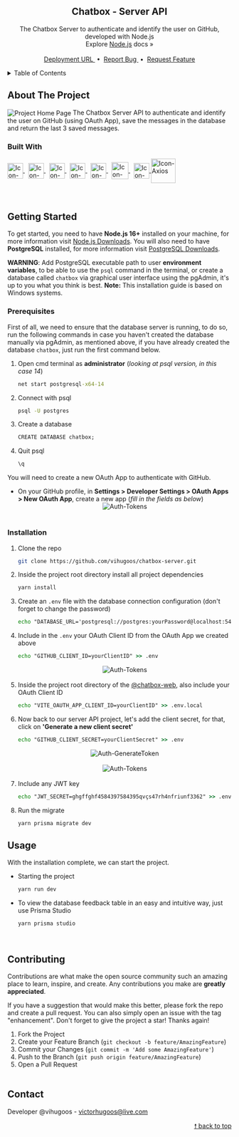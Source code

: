<div id="top"> </div>

<!---- PROJECT LOGO ----> 
<div align="center">

  <h2 align="center"> 
    Chatbox - Server API
  </h2>
  
  <p align="center">
    The Chatbox Server to authenticate and identify the user on GitHub, developed with Node.js <br/>
    Explore <a href="https://nodejs.org/en/docs/">Node.js</a> docs &#187; <br/> <br/>
    <a href="https://chatbox-server-production.up.railway.app/"> Deployment URL </a> &nbsp;•&nbsp;
    <a href="https://github.com/vihugoos/chatbox-server/issues"> Report Bug </a> &nbsp;•&nbsp;
    <a href="https://github.com/vihugoos/chatbox-server/issues"> Request Feature </a>
  </p>
</div>


<!---- TABLE OF CONTENTS ----> 
<details>
  <summary> Table of Contents </summary>
  <ol>
    <li>
      <a href="#about-the-project"> About The Project </a>
      <ul>
        <li><a href="#built-with"> Built With </a></li>
      </ul>
    </li>
    <li>
      <a href="#getting-started"> Getting Started </a>
      <ul>
        <li><a href="#prerequisites"> Prerequisites </a></li>
        <li><a href="#installation"> Installation </a></li>
      </ul>
    </li>
    <li><a href="#usage"> Usage </a></li>
    <li><a href="#contributing"> Contributing </a></li>
    <li><a href="#contact"> Contact </a></li>
  </ol>
</details>


<!---- THE PROJECT ---->
## About The Project

<img src="https://user-images.githubusercontent.com/44311634/178651138-54b1b11c-0776-48d0-8ec8-436671eeab48.png" align="center" align="center" alt="Project Home Page">
The Chatbox Server API to authenticate and identify the user on GitHub (using OAuth App), save the messages in the database and return the last 3 saved messages. 


### Built With 

<div style="display: inline_block">
    <!-- Icon Node.js --> 
    <a href="https://nodejs.org/en/"> 
      <img align="center" alt="Icon-Node.js" height="35" src="https://cdn.jsdelivr.net/gh/devicons/devicon/icons/nodejs/nodejs-original.svg"> 
    </a> &nbsp;
    <!-- Icon Yarn --> 
    <a href="https://yarnpkg.com/"> 
      <img align="center" alt="Icon-Yarn" height="35" src="https://cdn.jsdelivr.net/gh/devicons/devicon/icons/yarn/yarn-original.svg"> 
    </a> &nbsp;
    <!-- Icon TypeScript --> 
    <a href="https://www.typescriptlang.org/"> 
      <img align="center" alt="Icon-TypeScript" height="35" src="https://cdn.jsdelivr.net/gh/devicons/devicon/icons/typescript/typescript-original.svg"> 
    </a> &nbsp;
    <!-- Icon Prisma -->
    <a href="https://www.prisma.io/"> 
      <img align="center" alt="Icon-Prisma" height="35" src="https://user-images.githubusercontent.com/44311634/178335052-08bb4b29-c4da-4100-ae71-8b65cf6cd581.png"> 
    </a> &nbsp;
    <!-- Icon Socket.IO --> 
    <a href="https://socket.io/"> 
      <img align="center" alt="Icon-Socket.IO" height="35" src="https://user-images.githubusercontent.com/44311634/185236383-1c8c6abb-bb45-4505-a382-81f1d6eb3a1d.png"> 
    </a> &nbsp;
    <!-- Icon PostgreSQL --> 
    <a href="https://www.postgresql.org/"> 
      <img align="center" alt="Icon-PostgreSQL" height="38" src="https://cdn.jsdelivr.net/gh/devicons/devicon/icons/postgresql/postgresql-plain.svg"> 
    </a> &nbsp;
    <!-- Icon Express --> 
    <a href="https://expressjs.com/"> 
      <img align="center" alt="Icon-Express" height="35" src="https://user-images.githubusercontent.com/44311634/178337147-61b1e696-b4ef-4f78-8151-c3fb2597050a.png"> 
    </a> 
    <!-- Icon Axios -->
    <a href="https://axios-http.com/"> 
      <img align="center" alt="Icon-Axios" height="55" src="https://user-images.githubusercontent.com/44311634/178089407-0176462e-7e60-4f4f-9ad8-5429a22b2c5c.png"> 
    </a>
</div>

<br/>
<br/>


<!---- GETTING STARTED ----> 
## Getting Started

To get started, you need to have <strong>Node.js 16+</strong> installed on your machine, for more information visit <a href="https://nodejs.org/en/download/"> Node.js Downloads</a>. You will also need to have <strong>PostgreSQL</strong> installed, for more information visit <a href="https://www.enterprisedb.com/downloads/postgres-postgresql-downloads"> PostgreSQL Downloads</a>. 

<strong>WARNING</strong>: Add PostgreSQL executable path to user <strong>environment variables</strong>, to be able to use the `psql` command in the terminal, or create a database called `chatbox` via graphical user interface using the pgAdmin, it's up to you what you think is best. <strong>Note:</strong> This installation guide is based on Windows systems. 


### Prerequisites 

First of all, we need to ensure that the database server is running, to do so, run the following commands in case you haven't created the database manually via pgAdmin, as mentioned above, if you have already created the database `chatbox`, just run the first command below. 

1. Open cmd terminal as <strong>administrator</strong> (<i>looking at psql version, in this case 14</i>)
   ```cmd
   net start postgresql-x64-14
   ```
2. Connect with psql 
   ```cmd
   psql -U postgres
   ```
3. Create a database 
   ```cmd
   CREATE DATABASE chatbox;
   ```
4. Quit psql 
   ```cmd
   \q
   ```

You will need to create a new OAuth App to authenticate with GitHub.

* On your GitHub profile, in <strong>Settings > Developer Settings > OAuth Apps > New OAuth App</strong>, create a new app (<i>fill in the fields as below</i>) 
  <br/> 
  <div align="center">
    <img align="center" alt="Auth-Tokens" src="https://user-images.githubusercontent.com/44311634/185431006-e57002a0-7fb5-4e89-96ab-044b8c320e66.jpg"> 
  </div>
  <br/>


### Installation 

1. Clone the repo 
   ```bash
   git clone https://github.com/vihugoos/chatbox-server.git
   ```
2. Inside the project root directory install all project dependencies 
   ```cmd
   yarn install
   ```
3. Create an `.env` file with the database connection configuration (don't forget to change the password) 
   ```cmd
   echo "DATABASE_URL='postgresql://postgres:yourPassword@localhost:5432/chatbox?schema=public'" > .env 
   ``` 
4. Include in the `.env` your OAuth Client ID from the OAuth App we created above  
   ```cmd
   echo "GITHUB_CLIENT_ID=yourClientID" >> .env 
   ```
   <div align="center">
     <img align="center" alt="Auth-Tokens" src="https://user-images.githubusercontent.com/44311634/185434210-637475e7-17ac-4aea-a0c9-d88be20767b4.jpg"> 
   </div>
   <br/>
5. Inside the project root directory of the <a href="https://github.com/vihugoos/chatbox-web">@chatbox-web</a>, also include your OAuth Client ID
   ```cmd
   echo "VITE_OAUTH_APP_CLIENT_ID=yourClientID" >> .env.local 
   ``` 
6. Now back to our server API project, let's add the client secret, for that, click on <strong>'Generate a new client secret'</strong> 
   ```cmd
   echo "GITHUB_CLIENT_SECRET=yourClientSecret" >> .env 
   ``` 
   <div align="center">
     <img align="center" alt="Auth-GenerateToken" src="https://user-images.githubusercontent.com/44311634/185701668-b0769de4-4fb4-4f67-a4f3-c5b364f17516.jpg"> 
   </div>
   <br/>
   <div align="center">
     <img align="center" alt="Auth-Tokens" src="https://user-images.githubusercontent.com/44311634/185438517-9a45f03e-c859-4c2e-aa01-69691e91f4d1.jpg"> 
   </div>
   <br/>
7. Include any JWT key 
   ```cmd
   echo "JWT_SECRET=ghgffghf4584397584395qvçs47rh4nfriunf3362" >> .env 
   ``` 
8. Run the migrate 
   ```cmd
   yarn prisma migrate dev
   ```


<!---- USAGE EXAMPLES ----> 
## Usage

With the installation complete, we can start the project.

* Starting the project 
   ```bash
   yarn run dev  
   ```
   
* To view the database feedback table in an easy and intuitive way, just use Prisma Studio
  ```
  yarn prisma studio 
  ```
<br/>


<!---- CONTRIBUTING ---->
## Contributing

Contributions are what make the open source community such an amazing place to learn, inspire, and create. Any contributions you make are **greatly appreciated**.

If you have a suggestion that would make this better, please fork the repo and create a pull request. You can also simply open an issue with the tag "enhancement".
Don't forget to give the project a star! Thanks again!

1. Fork the Project
2. Create your Feature Branch (`git checkout -b feature/AmazingFeature`)
3. Commit your Changes (`git commit -m 'Add some AmazingFeature'`)
4. Push to the Branch (`git push origin feature/AmazingFeature`)
5. Open a Pull Request
<br/> <br/>


<!---- CONTACT ---->
## Contact

Developer @vihugoos - victorhugoos@live.com 

<p align="right"><a href="#top"> &#129045; back to top </a></p> 

